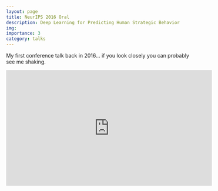 ```yaml
---
layout: page
title: NeurIPS 2016 Oral
description: Deep Learning for Predicting Human Strategic Behavior
img:
importance: 3
category: talks
---
```


My first conference talk back in 2016... if you look closely you can probably see me shaking.

<div class="video">
<iframe width="560" height="315" src="https://www.youtube.com/embed/PLMfXORdmn4" title="YouTube video player" frameborder="0" allow="accelerometer; autoplay; clipboard-write; encrypted-media; gyroscope; picture-in-picture" allowfullscreen></iframe>
</div>

